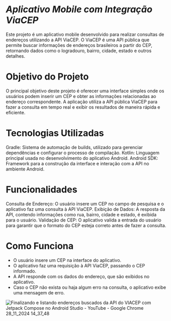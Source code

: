 # *Aplicativo Mobile com Integração ViaCEP*
Este projeto é um aplicativo mobile desenvolvido para realizar consultas de endereços utilizando a API ViaCEP. O ViaCEP é uma API pública que permite buscar informações de endereços brasileiros a partir do CEP, retornando dados como o logradouro, bairro, cidade, estado e outros detalhes.

# Objetivo do Projeto
O principal objetivo deste projeto é oferecer uma interface simples onde os usuários podem inserir um CEP e obter as informações relacionadas ao endereço correspondente. A aplicação utiliza a API pública ViaCEP para fazer a consulta em tempo real e exibir os resultados de maneira rápida e eficiente.

# Tecnologias Utilizadas
Gradle: Sistema de automação de builds, utilizado para gerenciar dependências e configurar o processo de compilação.
Kotlin: Linguagem principal usada no desenvolvimento do aplicativo Android.
Android SDK: Framework para a construção da interface e interação com a API no ambiente Android.

# Funcionalidades
Consulta de Endereço: O usuário insere um CEP no campo de pesquisa e o aplicativo faz uma consulta à API ViaCEP.
Exibição de Dados: A resposta da API, contendo informações como rua, bairro, cidade e estado, é exibida para o usuário.
Validação de CEP: O aplicativo valida a entrada do usuário para garantir que o formato do CEP esteja correto antes de fazer a consulta.

# Como Funciona
- O usuário insere um CEP na interface do aplicativo.
- O aplicativo faz uma requisição à API ViaCEP, passando o CEP informado.
- A API responde com os dados do endereço, que são exibidos no aplicativo.
- Caso o CEP não exista ou haja algum erro na consulta, o aplicativo exibe uma mensagem de erro.


![Finalizando e listando endereços buscados da API do VIACEP com Jetpack Compose no Android Studio - YouTube - Google Chrome 28_11_2024 14_37_48](https://github.com/user-attachments/assets/0ddd0031-d813-43a2-8eb5-993dd9becdc2)
